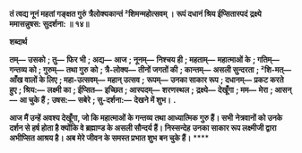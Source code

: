 **तं त्वद्य नूनं महतां गङ्क्षत गुरुं** **त्रैलोक्यकान्तं ²शिमन्महोत्सवम् ।** **रूपं दधानं श्रिय ईप्सितास्पदं** **द्रक्ष्ये ममासन्नुषस: सुदर्शना: ॥ १४॥** 

**शब्दार्थ** 

**तम्—** **उसको** **; तु—** **फिर भी** **; अद्य—** **आज** **; नूनम्—** **निश्चय ही** **; महताम्—** **महात्माओं के** **; गतिम्—** **गन्तव्य को** **; गुरुम्—** **तथा गुरु** **को** **; त्रै-लोक्य—** **तीनों जगतों की** **; कान्तम्—** **असली सुन्दरता** **; ²शि-मत्—** **आँख वालों के लिए** **; महा-उत्सवम्—** **महान् उत्सव** **;** **रूपम्—** **उनका साकार रूप** **; दधानम्—** **प्रकट करते हुए** **; श्रिय:—** **लक्ष्मी का** **; ईप्सित—** **इच्छित** **; आस्पदम्—** **शरणस्थल** **;** **द्रक्ष्ये—** **देखूँगा** **; मम—** **मेरा** **; आसन्—** **आ चुके हैं** **; उषस:—** **सबेरे** **; सु-दर्शना:—** **देखने में शुभ।** **.** 

**आज मैं उन्हें अवश्य देखूँगा, जो कि महात्माओं के गन्तव्य तथा आध्यात्मिक गुरु हैं। सभी** **नेत्रवानों को उनके दर्शन से हर्ष होता है क्योंकि वे ब्रह्माण्ड के असली सौन्दर्य हैं। निस्सन्देह** **उनका साकार रूप लक्ष्मीजी द्वारा अभीप्सित आश्रय है। अब मेरे जीवन के समस्त प्रभात शुभ** **बन चुके हैं।** **** 